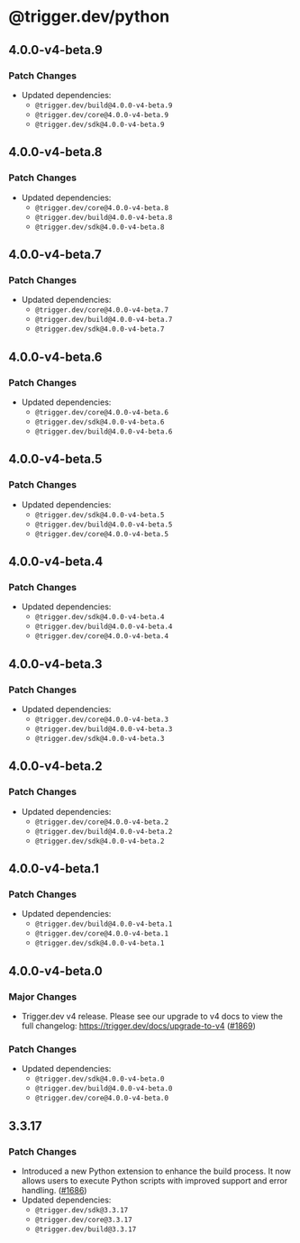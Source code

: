 # @trigger.dev/python

## 4.0.0-v4-beta.9

### Patch Changes

- Updated dependencies:
  - `@trigger.dev/build@4.0.0-v4-beta.9`
  - `@trigger.dev/core@4.0.0-v4-beta.9`
  - `@trigger.dev/sdk@4.0.0-v4-beta.9`

## 4.0.0-v4-beta.8

### Patch Changes

- Updated dependencies:
  - `@trigger.dev/core@4.0.0-v4-beta.8`
  - `@trigger.dev/build@4.0.0-v4-beta.8`
  - `@trigger.dev/sdk@4.0.0-v4-beta.8`

## 4.0.0-v4-beta.7

### Patch Changes

- Updated dependencies:
  - `@trigger.dev/core@4.0.0-v4-beta.7`
  - `@trigger.dev/build@4.0.0-v4-beta.7`
  - `@trigger.dev/sdk@4.0.0-v4-beta.7`

## 4.0.0-v4-beta.6

### Patch Changes

- Updated dependencies:
  - `@trigger.dev/core@4.0.0-v4-beta.6`
  - `@trigger.dev/sdk@4.0.0-v4-beta.6`
  - `@trigger.dev/build@4.0.0-v4-beta.6`

## 4.0.0-v4-beta.5

### Patch Changes

- Updated dependencies:
  - `@trigger.dev/sdk@4.0.0-v4-beta.5`
  - `@trigger.dev/build@4.0.0-v4-beta.5`
  - `@trigger.dev/core@4.0.0-v4-beta.5`

## 4.0.0-v4-beta.4

### Patch Changes

- Updated dependencies:
  - `@trigger.dev/sdk@4.0.0-v4-beta.4`
  - `@trigger.dev/build@4.0.0-v4-beta.4`
  - `@trigger.dev/core@4.0.0-v4-beta.4`

## 4.0.0-v4-beta.3

### Patch Changes

- Updated dependencies:
  - `@trigger.dev/core@4.0.0-v4-beta.3`
  - `@trigger.dev/build@4.0.0-v4-beta.3`
  - `@trigger.dev/sdk@4.0.0-v4-beta.3`

## 4.0.0-v4-beta.2

### Patch Changes

- Updated dependencies:
  - `@trigger.dev/core@4.0.0-v4-beta.2`
  - `@trigger.dev/build@4.0.0-v4-beta.2`
  - `@trigger.dev/sdk@4.0.0-v4-beta.2`

## 4.0.0-v4-beta.1

### Patch Changes

- Updated dependencies:
  - `@trigger.dev/build@4.0.0-v4-beta.1`
  - `@trigger.dev/core@4.0.0-v4-beta.1`
  - `@trigger.dev/sdk@4.0.0-v4-beta.1`

## 4.0.0-v4-beta.0

### Major Changes

- Trigger.dev v4 release. Please see our upgrade to v4 docs to view the full changelog: https://trigger.dev/docs/upgrade-to-v4 ([#1869](https://github.com/triggerdotdev/trigger.dev/pull/1869))

### Patch Changes

- Updated dependencies:
  - `@trigger.dev/sdk@4.0.0-v4-beta.0`
  - `@trigger.dev/build@4.0.0-v4-beta.0`
  - `@trigger.dev/core@4.0.0-v4-beta.0`

## 3.3.17

### Patch Changes

- Introduced a new Python extension to enhance the build process. It now allows users to execute Python scripts with improved support and error handling. ([#1686](https://github.com/triggerdotdev/trigger.dev/pull/1686))
- Updated dependencies:
  - `@trigger.dev/sdk@3.3.17`
  - `@trigger.dev/core@3.3.17`
  - `@trigger.dev/build@3.3.17`
